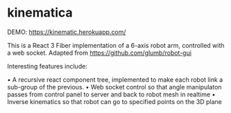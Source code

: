# kinematica

DEMO: https://kinematic.herokuapp.com/


This is a React 3 Fiber implementation of a 6-axis robot arm, controlled with a web socket. Adapted from https://github.com/glumb/robot-gui

Interesting features include: 

• A recursive react component tree, implemented to make each robot link a sub-group of the previous.
• Web socket control so that angle manipulaton passes from control panel to server and back to robot mesh in realtime
• Inverse kinematics so that robot can go to specified points on the 3D plane

